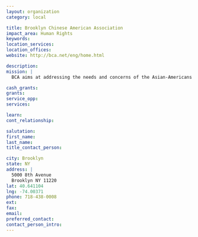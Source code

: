 ```yaml
---
layout: organization
category: local

title: Brooklyn Chinese American Association
impact_area: Human Rights
keywords: 
location_services: 
location_offices: 
website: http://bca.net/eng/home.html

description: 
mission: |
  BCA aims at addressing the needs and concerns of the Asian-Americans community, the government and various private and service organizations in order to promote a congenial relationship among them. Its overall goal is to make the neighborhood a better and more prosperous place for New Yorkers of any descent to reside in, and in turn, contribute to the betterment of our Borough and City as well.

cash_grants: 
grants: 
service_opp: 
services: 

learn: 
cont_relationship: 

salutation: 
first_name: 
last_name: 
title_contact_person: 

city: Brooklyn
state: NY
address: |
  5000 8th Avenue     
  Brooklyn NY 11220
lat: 40.641104
lng: -74.00371
phone: 718-438-0008
ext: 
fax: 
email: 
preferred_contact: 
contact_person_intro: 
---
```

